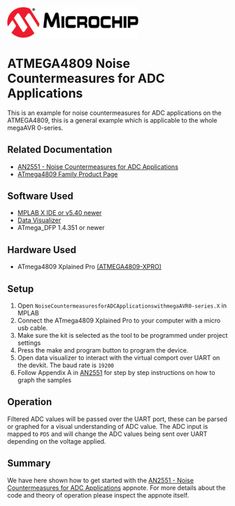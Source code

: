 <a href="https://www.microchip.com" rel="nofollow"><img src="images/microchip.png" alt="MCHP" width="300"/></a>

# ATMEGA4809 Noise Countermeasures for ADC Applications

This is an example for noise countermeasures for ADC applications on the ATMEGA4809, this is a general example which is applicable to the whole megaAVR 0-series.

## Related Documentation

- [AN2551 -  Noise Countermeasures for ADC Applications ](https://www.microchip.com/wwwAppNotes/AppNotes.aspx?appnote=en600674)
- [ATmega4809 Family Product Page](https://www.microchip.com/design-centers/8-bit/avr-mcus/device-selection/atmega4809)

## Software Used

- [MPLAB X IDE  or v5.40 newer](https://www.microchip.com/mplab/mplab-x-ide)
- [Data Visualizer](https://www.microchip.com/mplab/avr-support/data-visualizer)
- ATmega_DFP 1.4.351 or newer

## Hardware Used

- ATmega4809 Xplained Pro [(ATMEGA4809-XPRO)](https://www.microchip.com/developmenttools/ProductDetails/ATMEGA4809-XPRO)

## Setup

1. Open `NoiseCountermeasuresforADCApplicationswithmegaAVR0-series.X` in MPLAB
2. Connect the ATmega4809 Xplained Pro to your computer with a micro usb cable.
3. Make sure the kit is selected as the tool to be programmed under project settings
4. Press the make and program button to program the device.
5. Open data visualizer to interact with the virtual comport over UART on the devkit. The baud rate is `19200`
6. Follow Appendix A in [AN2551](#Related-Documentation) for step by step instructions on how to graph the samples

## Operation

Filtered ADC values will be passed over the UART port, these can be parsed or graphed for a visual understanding of ADC value.
The ADC input is mapped to `PD5` and will change the ADC values being sent over UART depending on the voltage applied.

## Summary

We have here shown how to get started with the [AN2551 -  Noise Countermeasures for ADC Applications](#Related-Documentation) appnote. For more details about the code and theory of operation please inspect the appnote itself.
